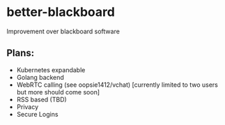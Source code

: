 # better-blackboard
Improvement over blackboard software


## Plans:
- Kubernetes expandable
- Golang backend
- WebRTC calling (see oopsie1412/vchat) [currently limited to two users but more should come soon]
- RSS based (TBD)
- Privacy
- Secure Logins
